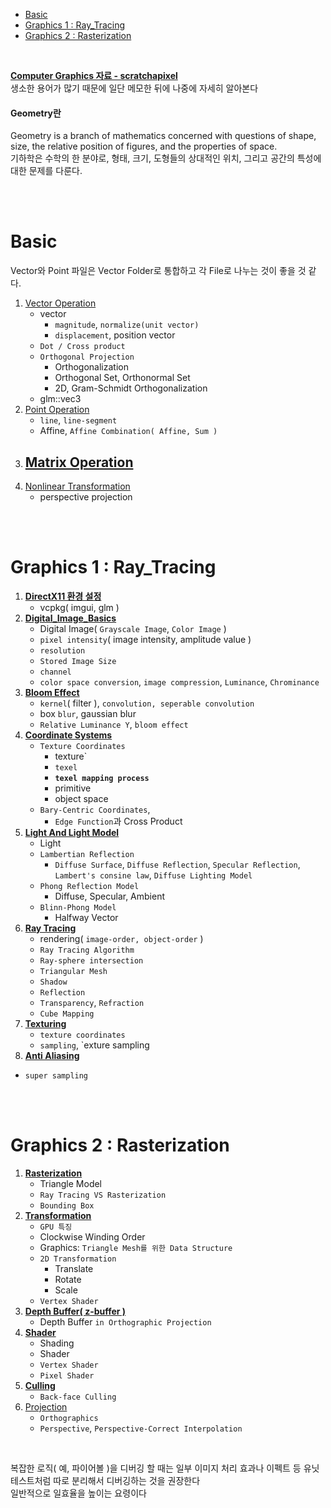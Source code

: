 - [Basic](#basic)
- [Graphics 1 : Ray\_Tracing](#graphics-1--ray_tracing)
- [Graphics 2 : Rasterization](#graphics-2--rasterization)

<br>

**[Computer Graphics 자료 - scratchapixel](https://www.scratchapixel.com/index.html)**   
생소한 용어가 많기 때문에 일단 메모한 뒤에 나중에 자세히 알아본다   

#### Geometry란
Geometry is a branch of mathematics concerned with questions of shape, size, the relative position of figures, and the properties of space.   
기하학은 수학의 한 분야로, 형태, 크기, 도형들의 상대적인 위치, 그리고 공간의 특성에 대한 문제를 다룬다.   

<br><br>

# Basic
Vector와 Point 파일은 Vector Folder로 통합하고 각 File로 나누는 것이 좋을 것 같다.   
1. [Vector Operation](Vector_Operation.md)
   - vector
     - `magnitude`, `normalize(unit vector)`
     - `displacement`, position vector
   - `Dot / Cross product`
   - `Orthogonal Projection`
     - Orthogonalization
     - Orthogonal Set, Orthonormal Set
     - 2D, Gram-Schmidt Orthogonalization
   - glm::vec3
2. [Point Operation](Point_Operation.md)
   - `line`, `line-segment`
   - Affine, `Affine Combination( Affine, Sum )`
3. [ Matrix Operation ](Matrix_Operation.md)
   - 
4. [Nonlinear Transformation](Nonlinear_Transformation.md)
   - perspective projection


<br><br>


# Graphics 1 : Ray_Tracing
1. **[DirectX11 환경 설정](0_DirectX11_환경설정.md)**
   - vcpkg( imgui, glm )
2. **[Digital_Image_Basics](1_Digital_Image_Basics.md)**
   - Digital Image( `Grayscale Image`, `Color Image` )
   - `pixel intensity`( image intensity, amplitude value )
   - `resolution`
   - `Stored Image Size`
   - `channel`
   - `color space conversion`, `image compression`, `Luminance`, `Chrominance`
3. **[Bloom Effect](2_Bloom_Effect.md)**
   - `kernel`( filter ), `convolution, seperable convolution`
   - box `blur`, gaussian blur
   - `Relative Luminance Y`, `bloom effect`
4. **[Coordinate Systems](3_Coordinate_Systems.md)**
   - `Texture Coordinates`
     - texture`
     - `texel`
     - **`texel mapping process`**
     - primitive
     - object space
   - `Bary-Centric Coordinates`, 
     - `Edge Function`과 Cross Product
5. **[Light And Light Model](4_Light.md)**
   - Light
   - `Lambertian Reflection`
     - `Diffuse Surface`, `Diffuse Reflection`, `Specular Reflection`, `Lambert's consine law`, `Diffuse Lighting Model`
   - `Phong Reflection Model`
     - Diffuse, Specular, Ambient
   - `Blinn-Phong Model`
     - Halfway Vector
6. **[Ray Tracing](5_Ray_Tracing.md)**
   - rendering( `image-order, object-order` )
   - `Ray Tracing Algorithm`
   - `Ray-sphere intersection`
   - `Triangular Mesh`
   - `Shadow`
   - `Reflection`
   - `Transparency`, `Refraction`
   - `Cube Mapping`
7. **[Texturing](6_texturing.md)**
   - `texture coordinates`
   - `sampling`, `exture sampling
8.  **[Anti Aliasing](7_Anti_Aliasing.md)**
   - `super sampling`


<br><br>


# Graphics 2 : Rasterization
1. **[Rasterization](8_Rasterization.md)**
   - Triangle Model
   - `Ray Tracing VS Rasterization`
   - `Bounding Box`
2. **[Transformation](9_Transformation.md)**
   - `GPU 특징`
   - Clockwise Winding Order
   - Graphics: `Triangle Mesh를 위한 Data Structure`
   - `2D Transformation`
     - Translate
     - Rotate
     - Scale
   - `Vertex Shader`
3. **[Depth Buffer( z-buffer )](10_Depth_Buffer.md)**
   - Depth Buffer `in Orthographic Projection`
4. **[Shader](11_Shader.md)**
   - Shading
   - Shader
   - `Vertex Shader`
   - `Pixel Shader`
5. **[Culling](12_Culling.md)**
   - `Back-face Culling`
6. [Projection](13_Projection.md)
   - `Orthographics`
   - `Perspective`, `Perspective-Correct Interpolation`

<br>

복잡한 로직( 예, 파이어볼 )을 디버깅 할 때는 일부 이미지 처리 효과나 이펙트 등 유닛 테스트처럼 따로 분리해서 디버깅하는 것을 권장한다   
일반적으로 일효율을 높이는 요령이다   